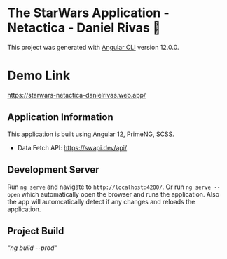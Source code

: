 # The StarWars Application - Netactica - Daniel Rivas :space_invader:

This project was generated with [Angular CLI](https://github.com/angular/angular-cli) version 12.0.0.

# Demo Link

  https://starwars-netactica-danielrivas.web.app/
  
## Application Information

  This application is built using Angular 12, PrimeNG, SCSS.
  * Data Fetch API: https://swapi.dev/api/

## Development Server

  Run `ng serve` and navigate to `http://localhost:4200/`. Or run `ng serve --open` which automatically open the browser and runs the application. Also the app will automcatically detect if any changes and reloads the application.

## Project Build

  _"ng build --prod"_
